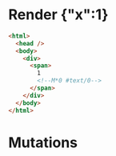 # Render {"x":1}
```html
<html>
  <head />
  <body>
    <div>
      <span>
        1
        <!--M*0 #text/0-->
      </span>
    </div>
  </body>
</html>
```

# Mutations
```

```